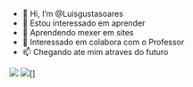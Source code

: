 - 👋 Hi, I’m @Luisgustasoares
- 👀 Estou interessado em aprender
- 🌱 Aprendendo mexer em sites 
- 💞️ Interessado em colabora com o Professor
- 📫 Chegando ate mim atraves do futuro


![](https://img.shields.io/badge/Scratch-4D97FF?style=for-the-badge&logo=Scratch&logoColor=white[])
![](https://img.shields.io/badge/JavaScript-323330?style=for-the-badge&logo=javascript&logoColor=F7DF1E)[]
